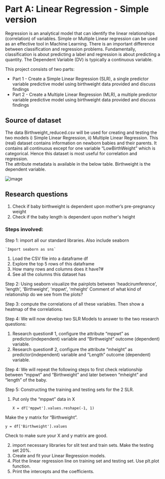 # Part A: Linear Regression - Simple version

Regression is an analytical model that can identify the linear relationships (correlation) of variables. 
Simple or Multiple Linear regression can be used as an effective tool in Machine Learning. 
There is an important difference between classification and regression problems. Fundamentally, classification is about predicting a label and regression is about predicting a quantity. 
The Dependent Variable (DV) is typically a continuous variable.

This project consists of two parts:
- Part 1 -   Create a Simple Linear Regression (SLR), a single predictor variable predictive model using birthweight data provided and discuss findings
- Part 2 -   Create a Multiple Linear Regression (MLR), a multiple predictor variable predictive model using birthweight data provided and discuss findings

## Source of dataset

The data Birthweight_reduced.csv will be used for creating and testing the two models i) Simple Linear Regression, ii) Multiple Linear Regression. This (real) dataset contains information on newborn babies and their parents.  It contains all continuous except for one variable “LowBirthWeight” which is categorical. 
Hence this dataset is most useful for correlation and regression.  
The attribute metadata is available in the below table. Birthweight is the dependent variable.

![image](https://user-images.githubusercontent.com/44355005/129426191-38b3e770-8dbd-46e8-8cc5-41b0fdec7c12.png)

## Research questions

1.	Check if baby birthweight is dependent upon mother’s pre-pregnancy weight
2.	Check if the baby length is dependent upon mother's height

### Steps involved:

Step 1: import all our standard libraries. Also include seaborn

	`Import seaborn as sns`
  
1.	Load the CSV file into a dataframe df
2.	Explore the top 5 rows of this dataframe 
3.	How many rows and columns does it have?#
4.	See all the columns this dataset has

Step 2: Using seaborn visualize the pairplots between 'headcirumference', 'length', 'Birthweight', 'mppwt', 'mheight'
Comment of what kind of relationship do we see from the plots?

Step 3: compute the correlations of all these variables. Then show a heatmap of the correlations.

Step 4: We will now develop two SLR Models to answer to the two research questions: 

1.	Research question# 1, configure the attribute “mppwt” as predictor(independent) variable and “Birthweight” outcome (dependent) variable. 
2.	Research question# 2, configure the attribute “mheight” as predictor(independent) variable and “Length” outcome (dependent) variable.

Step 4: We will repeat the following steps to first check relationship between “mppwt” and “Birthweight” and later between “mheight” and “length” of the baby. 

Step 5: Constructing the training and testing sets for the 2 SLR.

1. Put only the “mppwt” data in X

	`X = df['mppwt'].values.reshape(-1, 1)`
  
Make the y matrix for “Birthweight”.

`y = df['Birthweight'].values`

Check to make sure your X and y matrix are good.

2. import necessary libraries for slit test and train sets. Make the testing set 20%.
3. Create and fit your Linear Regression models.
4. Plot the linear regression line on training set and testing set. Use plt.plot function.
5. Print the intercepts and the coefficients.




